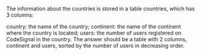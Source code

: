 The information about the countries is stored in a table countries, which has 3 columns:

country: the name of the country;
continent: the name of the continent where the country is located;
users: the number of users registered on CodeSignal in the country.
The answer should be a table with 2 columns, continent and users, sorted by the number of users in decreasing order.
